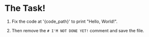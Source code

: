 # The Task!
1. Fix the code at '{code_path}' to print "Hello, World!".

2. Then remove the `# I'M NOT DONE YET!` comment and save the file.